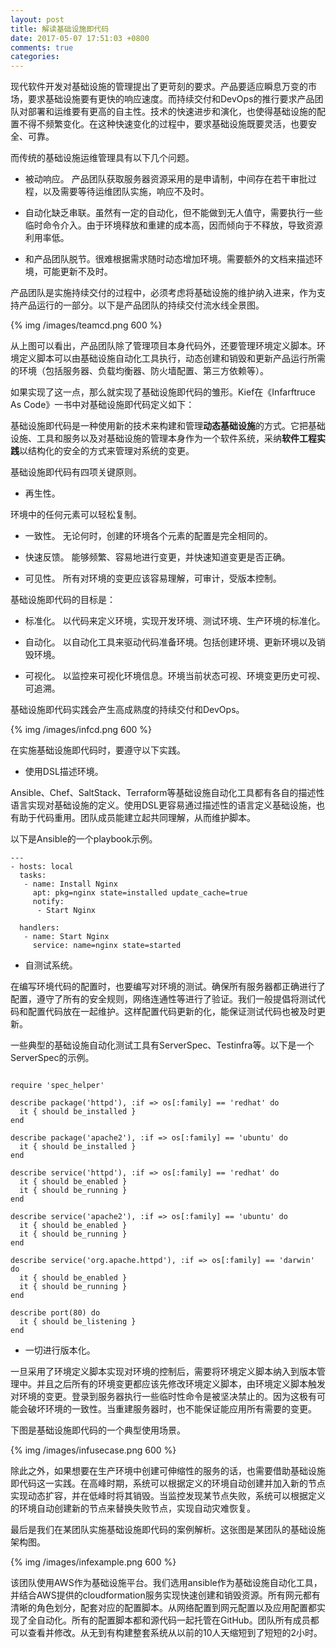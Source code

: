 ```yaml
---
layout: post
title: 解读基础设施即代码
date: 2017-05-07 17:51:03 +0800
comments: true
categories: 
---
```


现代软件开发对基础设施的管理提出了更苛刻的要求。产品要适应瞬息万变的市场，要求基础设施要有更快的响应速度。而持续交付和DevOps的推行要求产品团队对部署和运维要有更高的自主性。技术的快速进步和演化，也使得基础设施的配置不得不频繁变化。在这种快速变化的过程中，要求基础设施既要灵活，也要安全、可靠。

<!-- more -->

而传统的基础设施运维管理具有以下几个问题。

* 被动响应。 产品团队获取服务器资源采用的是申请制，中间存在若干审批过程，以及需要等待运维团队实施，响应不及时。

* 自动化缺乏串联。虽然有一定的自动化，但不能做到无人值守，需要执行一些临时命令介入。由于环境释放和重建的成本高，因而倾向于不释放，导致资源利用率低。

* 和产品团队脱节。很难根据需求随时动态增加环境。需要额外的文档来描述环境，可能更新不及时。

产品团队是实施持续交付的过程中，必须考虑将基础设施的维护纳入进来，作为支持产品运行的一部分。以下是产品团队的持续交付流水线全景图。

{% img /images/teamcd.png 600 %}

从上图可以看出，产品团队除了管理项目本身代码外，还要管理环境定义脚本。环境定义脚本可以由基础设施自动化工具执行，动态创建和销毁和更新产品运行所需的环境（包括服务器、负载均衡器、防火墙配置、第三方依赖等）。

如果实现了这一点，那么就实现了基础设施即代码的雏形。Kief在《Infarftruce As Code》一书中对基础设施即代码定义如下：

基础设施即代码是一种使用新的技术来构建和管理**动态基础设施**的方式。它把基础设施、工具和服务以及对基础设施的管理本身作为一个软件系统，采纳**软件工程实践**以结构化的安全的方式来管理对系统的变更。

基础设施即代码有四项关键原则。

* 再生性。 

环境中的任何元素可以轻松复制。

* 一致性。 无论何时，创建的环境各个元素的配置是完全相同的。

* 快速反馈。 能够频繁、容易地进行变更，并快速知道变更是否正确。

* 可见性。 所有对环境的变更应该容易理解，可审计，受版本控制。

基础设施即代码的目标是：

* 标准化。 以代码来定义环境，实现开发环境、测试环境、生产环境的标准化。

* 自动化。 以自动化工具来驱动代码准备环境。包括创建环境、更新环境以及销毁环境。

* 可视化。 以监控来可视化环境信息。环境当前状态可视、环境变更历史可视、可追溯。

基础设施即代码实践会产生高成熟度的持续交付和DevOps。

{% img /images/infcd.png 600 %}

在实施基础设施即代码时，要遵守以下实践。

* 使用DSL描述环境。 

Ansible、Chef、SaltStack、Terraform等基础设施自动化工具都有各自的描述性语言实现对基础设施的定义。使用DSL更容易通过描述性的语言定义基础设施，也有助于代码重用。团队成员能建立起共同理解，从而维护脚本。

以下是Ansible的一个playbook示例。

```
---
- hosts: local
  tasks:
   - name: Install Nginx
     apt: pkg=nginx state=installed update_cache=true
     notify:
      - Start Nginx

  handlers:
   - name: Start Nginx
     service: name=nginx state=started

```

* 自测试系统。

在编写环境代码的配置时，也要编写对环境的测试。确保所有服务器都正确进行了配置，遵守了所有的安全规则，网络连通性等进行了验证。我们一般提倡将测试代码和配置代码放在一起维护。这样配置代码更新的化，能保证测试代码也被及时更新。

一些典型的基础设施自动化测试工具有ServerSpec、Testinfra等。以下是一个ServerSpec的示例。

```

require 'spec_helper'

describe package('httpd'), :if => os[:family] == 'redhat' do
  it { should be_installed }
end

describe package('apache2'), :if => os[:family] == 'ubuntu' do
  it { should be_installed }
end

describe service('httpd'), :if => os[:family] == 'redhat' do
  it { should be_enabled }
  it { should be_running }
end

describe service('apache2'), :if => os[:family] == 'ubuntu' do
  it { should be_enabled }
  it { should be_running }
end

describe service('org.apache.httpd'), :if => os[:family] == 'darwin' do
  it { should be_enabled }
  it { should be_running }
end

describe port(80) do
  it { should be_listening }
end

```

* 一切进行版本化。

一旦采用了环境定义脚本实现对环境的控制后，需要将环境定义脚本纳入到版本管理中。并且之后所有的环境变更都应该先修改环境定义脚本，由环境定义脚本触发对环境的变更。登录到服务器执行一些临时性命令是被坚决禁止的。因为这极有可能会破坏环境的一致性。当重建服务器时，也不能保证能应用所有需要的变更。

下图是基础设施即代码的一个典型使用场景。

{% img /images/infusecase.png 600 %}

除此之外，如果想要在生产环境中创建可伸缩性的服务的话，也需要借助基础设施即代码这一实践。在高峰时期，系统可以根据定义的环境自动创建并加入新的节点实现动态扩容，并在低峰时将其销毁。当监控发现某节点失败，系统可以根据定义的环境自动创建新的节点来替换失败节点，实现自动灾难恢复。

最后是我们在某团队实施基础设施即代码的案例解析。这张图是某团队的基础设施架构图。

{% img /images/infexample.png 600 %}

该团队使用AWS作为基础设施平台。我们选用ansible作为基础设施自动化工具，并结合AWS提供的cloudformation服务实现快速创建和销毁资源。所有网元都有清晰的角色划分，配套对应的配置脚本。从网络配置到网元配置以及应用配置都实现了全自动化。所有的配置脚本都和源代码一起托管在GitHub。团队所有成员都可以查看并修改。从无到有构建整套系统从以前的10人天缩短到了短短的2小时。